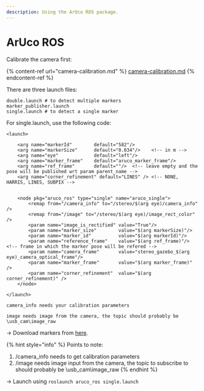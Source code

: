 ```yaml
---
description: Using the ArUco ROS package.
---
```


# ArUco ROS

Calibrate the camera first:

{% content-ref url="camera-calibration.md" %}
[camera-calibration.md](camera-calibration.md)
{% endcontent-ref %}

There are three launch files:

```
double.launch # to detect multiple markers
marker_publisher.launch
single.launch # to detect a single marker​
```

For single.launch, use the following code:

```markup
​<launch>

    <arg name="markerId"        default="582"/>
    <arg name="markerSize"      default="0.034"/>    <!-- in m -->
    <arg name="eye"             default="left"/>
    <arg name="marker_frame"    default="aruco_marker_frame"/>
    <arg name="ref_frame"       default=""/>  <!-- leave empty and the pose will be published wrt param parent_name -->
    <arg name="corner_refinement" default="LINES" /> <!-- NONE, HARRIS, LINES, SUBPIX -->


    <node pkg="aruco_ros" type="single" name="aruco_single">
        <remap from="/camera_info" to="/stereo/$(arg eye)/camera_info" />
        <remap from="/image" to="/stereo/$(arg eye)/image_rect_color" />
        <param name="image_is_rectified" value="True"/>
        <param name="marker_size"        value="$(arg markerSize)"/>
        <param name="marker_id"          value="$(arg markerId)"/>
        <param name="reference_frame"    value="$(arg ref_frame)"/>   <!-- frame in which the marker pose will be refered -->
        <param name="camera_frame"       value="stereo_gazebo_$(arg eye)_camera_optical_frame"/>
        <param name="marker_frame"       value="$(arg marker_frame)" />
        <param name="corner_refinement"  value="$(arg corner_refinement)" />
    </node>

</launch>
```

`camera_info needs your calibration parameters`

`image needs image from the camera, the topic should probably be \usb_cam\image_raw`

\-> Download markers from [here](https://www.google.com/url?q=https://terpconnect.umd.edu/\~jwelsh12/enes100/markergen.html\&sa=D\&source=hangouts\&ust=1527022160359000\&usg=AFQjCNHeeX8B02g09bn-HMjGZKdVxfNCKw)​.

{% hint style="info" %}
Points to note:

1. /camera\_info needs to get calibration parameters
2. /image needs image input from the camera, the topic to subscribe to should probably be \usb\_cam\image\_raw
{% endhint %}

\-> Launch using `roslaunch aruco_ros single.launch`
